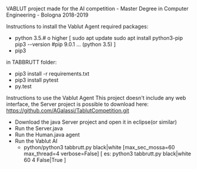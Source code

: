 VABLUT project made for the AI competition - Master Degree in Computer Engineering - Bologna 2018-2019

Instructions to install the Vablut Agent
required packages:
- python 3.5.# o higher
[
    sudo apt update
    sudo apt install python3-pip
    pip3 --version  #pip 9.0.1 ... (python 3.5)
]
- pip3

in TABBRUTT folder:
- pip3 install -r requirements.txt
- pip3 install pytest
- py.test

Instructions to use the Vablut Agent
This project doesn't include any web interface, the Server project is possible to download here: https://github.com/AGalassi/TablutCompetition.git
- Download the java Server project and open it in eclipse(or similar)
- Run the Server.java
- Run the Human.java agent
- Run the Vablut AI
    - python/python3 tabbrutt.py black|white [max_sec_mossa=60 max_thread=4 verbose=False]
[
	es: python3 tabbrutt.py black|white 60 4 False|True
]
